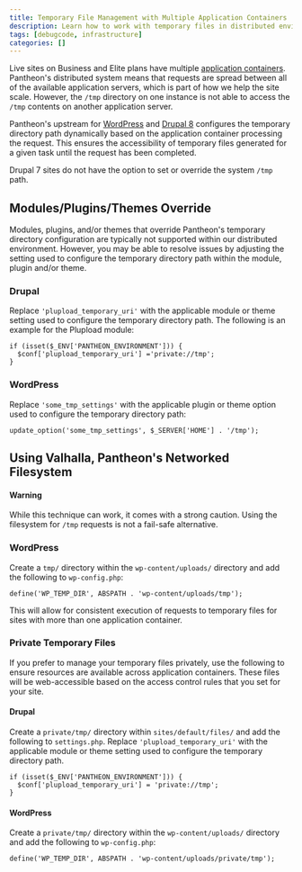 ```yaml
---
title: Temporary File Management with Multiple Application Containers
description: Learn how to work with temporary files in distributed environments.
tags: [debugcode, infrastructure]
categories: []
---
```

Live sites on Business and Elite plans have multiple [application containers](/docs/application-containers).  Pantheon's distributed system means that requests are spread between all of the available application servers, which is part of how we help the site scale. However, the `/tmp` directory on one instance is not able to access the `/tmp` contents on another application server.

Pantheon's upstream for [WordPress](https://github.com/pantheon-systems/WordPress/blob/master/wp-config.php#L83-L86) and [Drupal 8](https://github.com/pantheon-systems/drops-8/blob/master/sites/default/settings.pantheon.php#L146-L154) configures the temporary directory path dynamically based on the application container processing the request. This ensures the accessibility of temporary files generated for a given task until the request has been completed.

Drupal 7 sites do not have the option to set or override the system `/tmp` path.

## Modules/Plugins/Themes Override

Modules, plugins, and/or themes that override Pantheon's temporary directory configuration are typically not supported within our distributed environment. However, you may be able to resolve issues by adjusting the setting used to configure the temporary directory path within the module, plugin and/or theme.

### Drupal
Replace `'plupload_temporary_uri'` with the applicable module or theme setting used to configure the temporary directory path. The following is an example for the Plupload module:

```
if (isset($_ENV['PANTHEON_ENVIRONMENT'])) {
  $conf['plupload_temporary_uri'] ='private://tmp';
}
```

### WordPress
Replace `'some_tmp_settings'` with the applicable plugin or theme option used to configure the temporary directory path:

```
update_option('some_tmp_settings', $_SERVER['HOME'] . '/tmp');
```
## Using Valhalla, Pantheon's Networked Filesystem
<div class="alert alert-danger" role="alert"><h4 class="info">Warning</h4>
<p>While this technique can work, it comes with a strong caution. Using the filesystem for <code>/tmp</code> requests is not a fail-safe alternative.</p></div>

### WordPress
Create a `tmp/` directory within the `wp-content/uploads/` directory and add the following to `wp-config.php`:

```
define('WP_TEMP_DIR', ABSPATH . 'wp-content/uploads/tmp');
```

This will allow for consistent execution of requests to temporary files for sites with more than one application container.

### Private Temporary Files
If you prefer to manage your temporary files privately, use the following to ensure resources are available across application containers. These files will be web-accessible based on the access control rules that you set for your site.

#### Drupal
Create a `private/tmp/` directory within `sites/default/files/` and add the following to `settings.php`.  Replace `'plupload_temporary_uri'` with the applicable module or theme setting used to configure the temporary directory path.

```
if (isset($_ENV['PANTHEON_ENVIRONMENT'])) {
  $conf['plupload_temporary_uri'] = 'private://tmp';
}
```

#### WordPress
Create a `private/tmp/` directory within the `wp-content/uploads/` directory and add the following to `wp-config.php`:

```
define('WP_TEMP_DIR', ABSPATH . 'wp-content/uploads/private/tmp');
```
